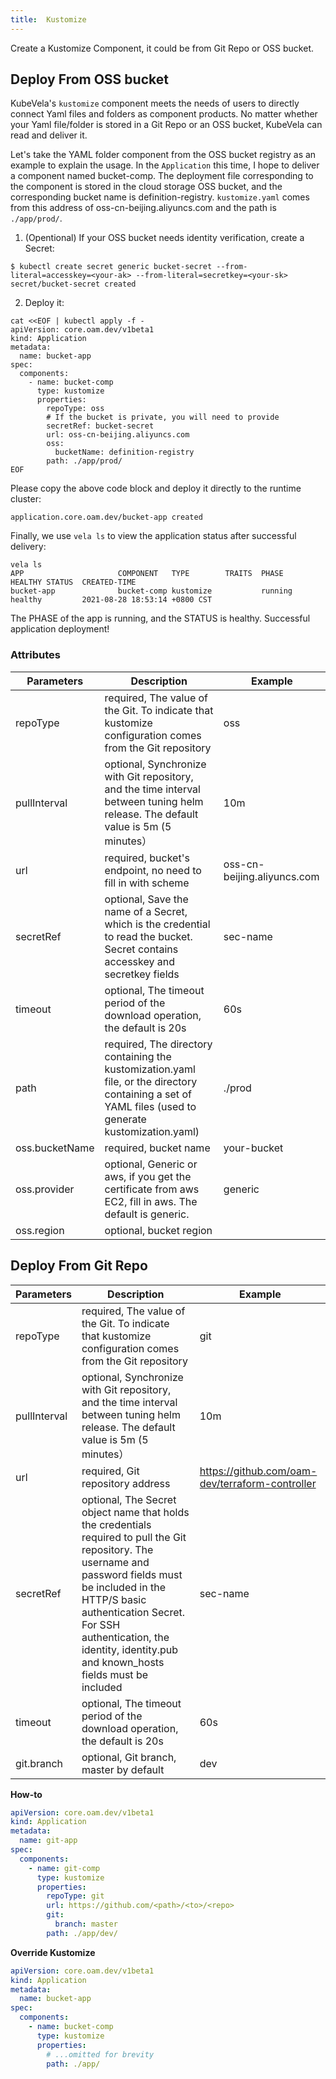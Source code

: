 ```yaml
---
title:  Kustomize
---
```


Create a Kustomize Component, it could be from Git Repo or OSS bucket.

## Deploy From OSS bucket

KubeVela's `kustomize` component meets the needs of users to directly connect Yaml files and folders as component products. No matter whether your Yaml file/folder is stored in a Git Repo or an OSS bucket, KubeVela can read and deliver it.

Let's take the YAML folder component from the OSS bucket registry as an example to explain the usage. In the `Application` this time, I hope to deliver a component named bucket-comp. The deployment file corresponding to the component is stored in the cloud storage OSS bucket, and the corresponding bucket name is definition-registry. `kustomize.yaml` comes from this address of oss-cn-beijing.aliyuncs.com and the path is `./app/prod/`.


1. (Opentional) If your OSS bucket needs identity verification, create a Secret:

```shell
$ kubectl create secret generic bucket-secret --from-literal=accesskey=<your-ak> --from-literal=secretkey=<your-sk>
secret/bucket-secret created
```

2. Deploy it:

```shell
cat <<EOF | kubectl apply -f -
apiVersion: core.oam.dev/v1beta1
kind: Application
metadata:
  name: bucket-app
spec:
  components:
    - name: bucket-comp
      type: kustomize
      properties:
        repoType: oss
        # If the bucket is private, you will need to provide
        secretRef: bucket-secret
        url: oss-cn-beijing.aliyuncs.com
        oss:
          bucketName: definition-registry
        path: ./app/prod/
EOF
```
Please copy the above code block and deploy it directly to the runtime cluster:

```shell
application.core.oam.dev/bucket-app created
```

Finally, we use `vela ls` to view the application status after successful delivery:
```shell
vela ls
APP                 	COMPONENT  	TYPE      	TRAITS	PHASE  	HEALTHY	STATUS	CREATED-TIME                 
bucket-app          	bucket-comp	kustomize 	      	running	healthy	      	2021-08-28 18:53:14 +0800 CST
```

The PHASE of the app is running, and the STATUS is healthy. Successful application deployment!

### Attributes

| Parameters     | Description                                                                                                                                           | Example                     |
| -------------- | ----------------------------------------------------------------------------------------------------------------------------------------------------- | --------------------------- |
| repoType       | required, The value of the Git. To indicate that kustomize configuration comes from the Git repository                                                | oss                         |
| pullInterval   | optional, Synchronize with Git repository, and the time interval between tuning helm release. The default value is 5m (5 minutes）                    | 10m                         |
| url            | required, bucket's endpoint, no need to fill in with scheme                                                                                           | oss-cn-beijing.aliyuncs.com |
| secretRef      | optional, Save the name of a Secret, which is the credential to read the bucket. Secret contains accesskey and secretkey fields                       | sec-name                    |
| timeout        | optional, The timeout period of the download operation, the default is 20s                                                                            | 60s                         |
| path           | required, The directory containing the kustomization.yaml file, or the directory containing a set of YAML files (used to generate kustomization.yaml) | ./prod                      |
| oss.bucketName | required, bucket name                                                                                                                                 | your-bucket                 |
| oss.provider   | optional, Generic or aws, if you get the certificate from aws EC2, fill in aws. The default is generic.                                               | generic                     |
| oss.region     | optional, bucket region                                                                                                                               |                             |


## Deploy From Git Repo


| Parameters   | Description                                                                                                                                                                                                                                                                              | Example                                         |
| ------------ | ---------------------------------------------------------------------------------------------------------------------------------------------------------------------------------------------------------------------------------------------------------------------------------------- | ----------------------------------------------- |
| repoType     | required, The value of the Git. To indicate that kustomize configuration comes from the Git repository                                                                                                                                                                                   | git                                             |
| pullInterval | optional, Synchronize with Git repository, and the time interval between tuning helm release. The default value is 5m (5 minutes）                                                                                                                                                       | 10m                                             |
| url          | required, Git repository address                                                                                                                                                                                                                                                         | https://github.com/oam-dev/terraform-controller |
| secretRef    | optional, The Secret object name that holds the credentials required to pull the Git repository. The username and password fields must be included in the HTTP/S basic authentication Secret. For SSH authentication, the identity, identity.pub and known_hosts fields must be included | sec-name                                        |
| timeout      | optional, The timeout period of the download operation, the default is 20s                                                                                                                                                                                                               | 60s                                             |
| git.branch   | optional, Git branch, master by default                                                                                                                                                                                                                                                  | dev                                             |

**How-to**

```yaml
apiVersion: core.oam.dev/v1beta1
kind: Application
metadata:
  name: git-app
spec:
  components:
    - name: git-comp
      type: kustomize
      properties:
        repoType: git
        url: https://github.com/<path>/<to>/<repo>
        git:
          branch: master
        path: ./app/dev/
```

**Override Kustomize**

```yaml
apiVersion: core.oam.dev/v1beta1
kind: Application
metadata:
  name: bucket-app
spec:
  components:
    - name: bucket-comp
      type: kustomize
      properties:
        # ...omitted for brevity
        path: ./app/
     
```

